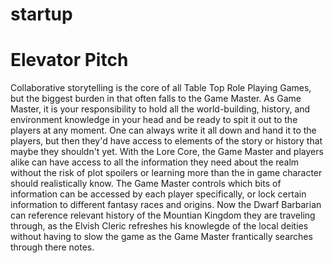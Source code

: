 # startup

# Elevator Pitch
Collaborative storytelling is the core of all Table Top Role Playing Games, but the biggest burden in that often falls to the Game Master. As Game Master, it is your responsibility to hold all the world-building, history, and environment knowledge in your head and be ready to spit it out to the players at any moment. One can always write it all down and hand it to the players, but then they'd have access to elements of the story or history that maybe they shouldn't yet. With the Lore Core, the Game Master and players alike can have access to all the information they need about the realm without the risk of plot spoilers or learning more than the in game character should realistically know. The Game Master controls which bits of information can be accessed by each player specifically, or lock certain information to different fantasy races and origins. Now the Dwarf Barbarian can reference relevant history of the Mountian Kingdom they are traveling through, as the Elvish Cleric refreshes his knowlegde of the local deities without having to slow the game as the Game Master frantically searches through there notes. 
